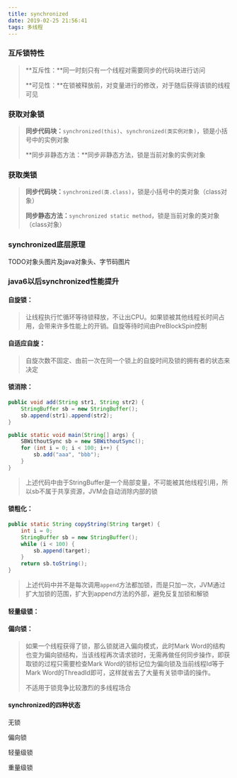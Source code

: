 ```yaml
---
title: synchronized
date: 2019-02-25 21:56:41
tags: 多线程
---
```


### 互斥锁特性

> **互斥性：**同一时刻只有一个线程对需要同步的代码块进行访问
>
> **可见性：**在锁被释放前，对变量进行的修改，对于随后获得该锁的线程可见

### 获取对象锁

> **同步代码块：**`synchronized(this)`、`synchronized(类实例对象)`，锁是小括号中的实例对象
>
> **同步非静态方法：**同步非静态方法，锁是当前对象的实例对象

### 获取类锁

> **同步代码块：**`synchronized(类.class)`，锁是小括号中的类对象（class对象）
>
> **同步静态方法：**`synchronized static method`，锁是当前对象的类对象（class对象）

### synchronized底层原理

TODO对象头图片及java对象头、字节码图片

### java6以后synchronized性能提升

#### 自旋锁：

> 让线程执行忙循环等待锁释放，不让出CPU。如果锁被其他线程长时间占用，会带来许多性能上的开销。自旋等待时间由PreBlockSpin控制

#### 自适应自旋：

> 自旋次数不固定、由前一次在同一个锁上的自旋时间及锁的拥有者的状态来决定

#### 锁消除：

~~~java
public void add(String str1, String str2) {
    StringBuffer sb = new StringBuffer();
    sb.append(str1).append(str2);
}

public static void main(String[] args) {
    SBWithoutSync sb = new SBWithoutSync();
    for (int i = 0; i < 100; i++) {
        sb.add("aaa", "bbb");
    }
}
~~~

> 上述代码中由于StringBuffer是一个局部变量，不可能被其他线程引用，所以sb不属于共享资源，JVM会自动消除内部的锁

#### 锁粗化：

~~~java
public static String copyString(String target) {
    int i = 0;
    StringBuffer sb = new StringBuffer();
    while (i < 100) {
        sb.append(target);
    }
    return sb.toString();
}
~~~

> 上述代码中并不是每次调用`append`方法都加锁，而是只加一次，JVM通过扩大加锁的范围，扩大到append方法的外部，避免反复加锁和解锁

#### 轻量级锁：

#### 偏向锁：

> 如果一个线程获得了锁，那么锁就进入偏向模式，此时Mark Word的结构也变为偏向锁结构，当该线程再次请求锁时，无需再做任何同步操作，即获取锁的过程只需要检查Mark Word的锁标记位为偏向锁及当前线程Id等于Mark Word的ThreadId即可，这样就省去了大量有关锁申请的操作。
>
> 不适用于锁竞争比较激烈的多线程场合



#### synchronized的四种状态

无锁

偏向锁

轻量级锁

重量级锁









